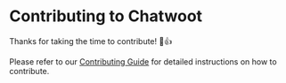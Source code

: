 # Contributing to Chatwoot

Thanks for taking the time to contribute! :tada::+1:

Please refer to our [Contributing Guide](https://gladminds.codocs/contributing-guide) for detailed instructions on how to contribute.
